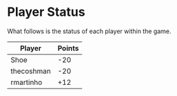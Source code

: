 # Player Status

What follows is the status of each player within the game.

| Player        | Points |
| ------------- | ------------- |
| Shoe | -20 |
| thecoshman | -20 |
| rmartinho | +12 |
